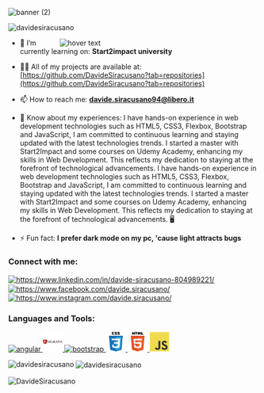 ![banner (2)](https://github.com/DavideSiracusano/DavideSiracusano/assets/152174921/7512ab3b-9fcb-4e34-a02c-82f376b246e1)
<p align="left"> <img src="https://komarev.com/ghpvc/?username=davidesiracusano&label=Profile%20views&color=0e75b6&style=flat" alt="davidesiracusano" /> </p>
<img align="right" width="400" src="https://www.milleworld.com/wp-content/uploads/2023/04/lofi-boy.jpg" width="350" title="hover text">

- 🔭 I’m currently learning on: **Start2impact university**

- 👨‍💻 All of my projects are available at: [https://github.com/DavideSiracusano?tab=repositories](https://github.com/DavideSiracusano?tab=repositories)

- 📫 How to reach me: **davide.siracusano94@libero.it**

- 📄 Know about my experiences: I have hands-on experience in web development technologies such as HTML5, CSS3, Flexbox, Bootstrap and JavaScript, I am committed to continuous learning and staying updated with the latest technologies trends. I started a master with Start2Impact and some courses on Udemy Academy, enhancing my skills in Web Development. This reflects my dedication to staying at the forefront of technological advancements. I have hands-on experience in web development technologies such as HTML5, CSS3, Flexbox, Bootstrap and JavaScript, I am committed to continuous learning and staying updated with the latest technologies trends. I started a master with Start2Impact and some courses on Udemy Academy, enhancing my skills in Web Development. This reflects my dedication to staying at the forefront of technological advancements. 🖥️

- ⚡ Fun fact: **I prefer dark mode on my pc, 'cause light attracts bugs**

<h3 align="left">Connect with me:</h3>
<p align="left">
<a href="https://www.linkedin.com/in/davide-siracusano-804989221/" target="_blank"><img align="center" src="https://raw.githubusercontent.com/rahuldkjain/github-profile-readme-generator/master/src/images/icons/Social/linked-in-alt.svg" alt="https://www.linkedin.com/in/davide-siracusano-804989221/"height="30" width="40" /></a>
<a href="https://www.facebook.com/davide.siracusano/" target="_blank"><img align="center" src="https://raw.githubusercontent.com/rahuldkjain/github-profile-readme-generator/master/src/images/icons/Social/facebook.svg" alt="https://www.facebook.com/davide.siracusano/" height="30" width="40" /></a>
<a href="https://www.instagram.com/davide.siracusano/" target="_blank"><img align="center" src="https://raw.githubusercontent.com/rahuldkjain/github-profile-readme-generator/master/src/images/icons/Social/instagram.svg" alt="https://www.instagram.com/davide.siracusano/" height="30" width="40" /></a>
</p>

<h3 align="left">Languages and Tools:</h3>
<p align="left"> <a href="https://angular.io" target="_blank" rel="noreferrer"> <img src="https://angular.io/assets/images/logos/angular/angular.svg" alt="angular" width="40" height="40"/> </a> <a href="https://angular.io" target="_blank" rel="noreferrer"> <img src="https://raw.githubusercontent.com/devicons/devicon/master/icons/angularjs/angularjs-original-wordmark.svg" alt="angularjs" width="40" height="40"/> </a> <a href="https://getbootstrap.com" target="_blank" rel="noreferrer"> <img src="[![image](https://github.com/DavideSiracusano/DavideSiracusano/assets/152174921/5282597f-b199-43f7-b756-09ce0dd0b0f5)
](https://upload.wikimedia.org/wikipedia/commons/thumb/b/b2/Bootstrap_logo.svg/2560px-Bootstrap_logo.svg.png)" alt="bootstrap" width="40" height="40"/> </a> <a href="https://www.w3schools.com/css/" target="_blank" rel="noreferrer"> <img src="https://raw.githubusercontent.com/devicons/devicon/master/icons/css3/css3-original-wordmark.svg" alt="css3" width="40" height="40"/> </a> <a href="https://www.w3.org/html/" target="_blank" rel="noreferrer"> <img src="https://raw.githubusercontent.com/devicons/devicon/master/icons/html5/html5-original-wordmark.svg" alt="html5" width="40" height="40"/> </a> <a href="https://developer.mozilla.org/en-US/docs/Web/JavaScript" target="_blank" rel="noreferrer"> <img src="https://raw.githubusercontent.com/devicons/devicon/master/icons/javascript/javascript-original.svg" alt="javascript" width="40" height="40"/> </a> </p>

<p><img align="left" src="https://github-readme-stats.vercel.app/api/top-langs?username=davidesiracusano&show_icons=true&locale=en&layout=compact" alt="davidesiracusano" /></p>

<p>&nbsp;<img align="center" src="https://github-readme-stats.vercel.app/api?username=davidesiracusano&show_icons=true&locale=en" alt="davidesiracusano" /></p>

<p><img align="center" src="https://github-readme-streak-stats.herokuapp.com/?user=DavideSiracusano&" alt="DavideSiracusano" /></p>

